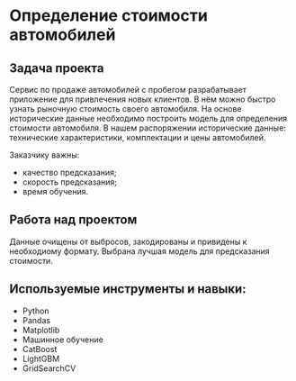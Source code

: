 # Определение стоимости автомобилей

## Задача проекта 

Сервис по продаже автомобилей с пробегом  разрабатывает приложение для привлечения новых клиентов. В нём можно быстро узнать рыночную стоимость своего автомобиля. На основе исторические данные необходимо построить модель для определения стоимости автомобиля. В нашем распоряжении исторические данные: технические характеристики, комплектации и цены автомобилей.

Заказчику важны:

- качество предсказания;
- скорость предсказания;
- время обучения.

## Работа над проектом

Данные очищены от выбросов, закодированы и привидены к необходиому формату. Выбрана лучшая модель для предсказания стоимости.

## Используемые инструменты и навыки:
- Python
- Pandas
- Matplotlib
- Машинное обучение
- CatBoost
- LightGBM
- GridSearchCV
